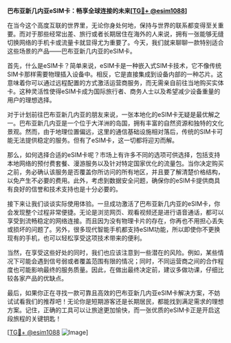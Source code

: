 **巴布亚新几内亚eSIM卡：畅享全球连接的未来[[TG💪+ @esim1088](https://t.me/s/esim1088)]**

在当今这个高度互联的世界里，无论你身处何地，保持与世界的联系都变得至关重要。而对于那些经常出差、旅行或者长期居住在海外的人来说，拥有一张能够无缝切换网络的手机卡或流量卡就显得尤为重要了。今天，我们就来聊聊一款特别适合这些场景的产品——巴布亚新几内亚的eSIM卡。

首先，什么是eSIM卡？简单来说，eSIM卡是一种嵌入式SIM卡技术，它不像传统SIM卡那样需要物理插入设备中。相反，它是直接集成到设备内部的一种芯片。这意味着你可以通过远程配置的方式激活运营商服务，而无需亲自前往当地购买实体卡。这种灵活性使得eSIM卡成为国际旅行者、商务人士以及希望减少设备重量的用户的理想选择。

对于计划前往巴布亚新几内亚的朋友来说，一张本地化的eSIM卡无疑是最优解之一。巴布亚新几内亚是一个位于大洋洲的岛国，拥有丰富的自然资源和独特的文化景观。然而，由于地理位置偏远，这里的通信基础设施相对落后，传统的SIM卡可能无法提供稳定的服务。但有了eSIM卡，这一切都将迎刃而解。

那么，如何选择合适的eSIM卡呢？市场上有许多不同的选项可供选择，包括支持本地网络的预付费套餐、漫游服务以及针对特定国家优化的流量包。当你决定购买之前，务必确认该服务是否覆盖你所访问的所有地区，并且要了解清楚价格结构，以免产生不必要的费用。此外，考虑到数据安全问题，确保你的eSIM卡提供商具有良好的信誉和技术支持也是十分必要的。

接下来让我们谈谈实际使用体验。一旦成功激活了巴布亚新几内亚的eSIM卡，你会发现整个过程非常便捷。无论是浏览网页、观看视频还是进行语音通话，都可以享受到流畅稳定的网络连接。而且因为没有物理卡片的存在，你再也不用担心丢失或损坏的问题了。另外，很多现代智能手机都支持eSIM功能，所以即使你不更换现有的手机，也可以轻松享受这项技术带来的便利。

当然，在享受这些好处的同时，我们也应该注意到一些潜在的风险。例如，某些情况下可能会遇到信号弱或者覆盖范围有限的情况；同时，不同运营商之间的合作程度也可能影响最终的服务质量。因此，在做出最终决定前，建议多做功课，仔细比较各家产品的优缺点。

最后，如果你正在寻找一款可靠且高效的巴布亚新几内亚eSIM卡解决方案，不妨试试看我们的推荐吧！无论你是短期游客还是长期居民，都能找到满足需求的理想方案。记住，正确的工具可以让旅途更加愉快，而一张优质的eSIM卡正是开启这段旅程的关键钥匙！

[[TG💪+ @esim1088](https://t.me/s/esim1088) ![Image](https://i.postimg.cc/4NQfJmqS/Snipaste-2025-05-13-00-14-12.png)]